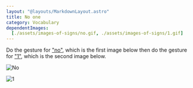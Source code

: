 ```yaml
---
layout: "@layouts/MarkdownLayout.astro"
title: No one
category: Vocabulary
dependentImages:
  [./assets/images-of-signs/no.gif, ./assets/images-of-signs/1.gif]
---
```


Do the gesture for ["no"](../no), which is the first image below
then do the gesture for ["1"](../1), which is the second image below.

![No](@signs/no.gif)

![1](@signs/1.gif)
